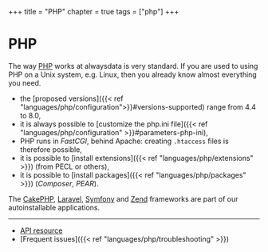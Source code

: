 +++
title = "PHP"
chapter = true
tags = ["php"]
+++

# PHP

The way [PHP](https://www.php.net) works at alwaysdata is very standard. If you are used to using PHP on a Unix system, e.g. Linux, then you already know almost everything you need.

- the [proposed versions]({{< ref "languages/php/configuration">}}#versions-supported) range from 4.4 to 8.0,
- it is always possible to [customize the php.ini file]({{< ref "languages/php/configuration" >}}#parameters-php-ini),
- PHP runs in *FastCGI*, behind Apache: creating `.htaccess` files is therefore possible,
- it is possible to [install extensions]({{< ref "languages/php/extensions" >}}) (from PECL or others),
- it is possible to [install packages]({{< ref "languages/php/packages" >}}) (*Composer*, *PEAR*).

The [CakePHP](https://cakephp.org/), [Laravel](https://laravel.com/), [Symfony](https://symfony.com/) and [Zend](https://framework.zend.com/) frameworks are part of our autoinstallable applications.

---

- [API resource](https://api.alwaysdata.com/v1/environment/php/doc/)
- [Frequent issues]({{< ref "languages/php/troubleshooting" >}})
